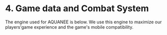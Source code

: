# 4. Game data and Combat System

The engine used for AQUANEE is below. We use this engine to maximize our players'game experience and the game's mobile compatibility.